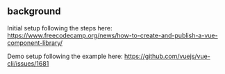 ## background

Initial setup following the steps here: 
https://www.freecodecamp.org/news/how-to-create-and-publish-a-vue-component-library/

Demo setup following the example here: 
https://github.com/vuejs/vue-cli/issues/1681
